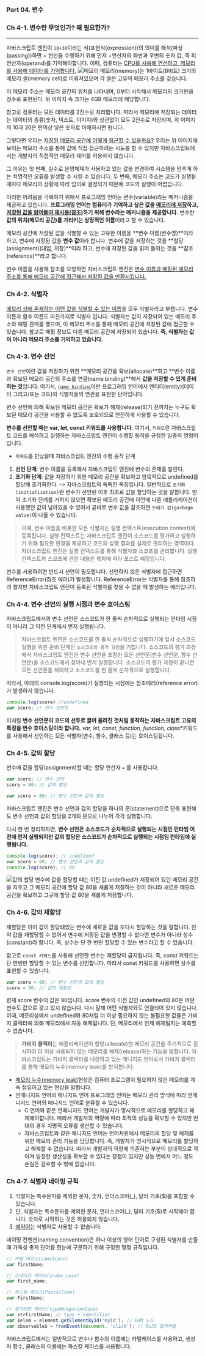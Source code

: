 ### Part 04. 변수
### Ch 4-1. 변수란 무엇인가? 왜 필요한가?
***
자바스크립트 엔진이 `10+30`이라는 식(표현식(expression))의 의미를 해석(파싱(passing))하면 + 연산을 수행하기 위해 먼저 +연산자의 좌변과 우변의 숫자 값, 즉 피연산자(operand)를 기억해야합니다.
이때, 컴퓨터는 <u>CPU를 사용해 연산하고, 메모리를 사용해 데이터를 기억합니다.</u>
![메모리](https://user-images.githubusercontent.com/61978339/90614563-cd1be680-e245-11ea-8732-c430e67b720b.png)
메모리(memory)는 1바이트(8비트) 크기의 메모리 셀(memory cell)로 이뤄져있으며 각 셀은 고유의 메모리 주소를 갖습니다.

이 메모리 주소는 메모리 공간의 위치를 나타내며, 0부터 시작해서 메모리의 크기만큼 정수로 표현된다. 위 이미지 속 크기는 4GB 메모리에 해당합니다.

참고로 컴퓨터는 모든 데이터를 2진수로 처리합니다. 따라서 메모리에 저장되는 데이터는 데이터의 종류(숫자, 텍스트, 이미지)와 상관없이 모두 2진수로 저장되며, 위 이미지의 10과 20은 편의상 넣은 숫자로 이해하시면 됩니다. 

그렇다면 우리는 <u>저장된 메모리 공간에 어떻게 접근할 수 있을까요?</u>
우리는 위 이미지에 보이는 메모리 주소를 통해 값에 직접 접근하려는 시도를 할 수 있지만 자바스크립트에서는 개발자의 직접적인 메모리 제어를 허용하지 않습니다.

그 이유는 첫 번째, 실수로 운영체제가 사용하고 있는 값을 변경하여 시스템을 멈추게 하는 치명적인 오류를 발생할 수 시킬 수 있습니다.
두 번째, 메모리 주소는 코드가 실행될 때마다 메모리의 상황에 따라 임의로 결정되기 때문에 코드의 실행이 어렵습니다.

이러한 어려움을 극복하기 위해서 프로그래밍 언어는 변수(variable)라는 메커니즘을 제공하고 있습니다.
**프로그래밍 언어는 컴퓨터가 기억하고 싶은 값을 <u>메모리에 저장</u>하고, <u>저장된 값을 읽어들여 재사용(참조)</u>하기 위해 변수라는 메커니즘을 제공합니다.** 
변수란 **값의 위치(메모리 공간)를 가리키는 상징적인 이름**이라고 할 수 있습니다.

메모리 공간에 저장된 값을 식별할 수 있는 고유한 이름을 **변수 이름(변수명)**이라 하고, 변수에 저장된 값을 **변수 값**이라 합니다.
변수에 값을 저장하는 것을 **할당(assignment)(대입, 저장)**이라 하고, 변수에 저장된 값을 읽어 들이는 것을 **참조(reference)**라고 합니다.

변수 이름을 사용해 참조를 요청하면 자바스크립트 엔진은 <u>변수 이름과 매핑된 메모리 주소를 통해 메모리 공간에 접근해서 저장된 값을 반환시킵니다.</u>

### Ch 4-2. 식별자
<u>메모리 상에 존재하는 어떤 값을 식별할 수 있는 이름</u>을 모두 식별자라고 부릅니다. 
변수 이름과 함수 이름도 마찬가지로 식별자 입니다.
식별자는 값이 저장되어 있는 메모리 주소와 매핑 관계를 맺으며, 이 메모리 주소를 통해 메모리 공간에 저장된 값에 접근할 수 있습니다.
참고로 매핑 정보도 다른 메모리 공간에 저장되어 있습니다.
**즉, 식별자는 값이 아니라 메모리 주소를 기억하고 있습니다.**

### Ch 4-3. 변수 선언
`변수 선언`이란 값을 저장하기 위한 **메모리 공간을 확보(allocate)**하고 **변수 이름과 확보된 메모리 공간의 주소를 연결(name binding)**해서 **값을 저장할 수 있게 준비하는 것**입니다. 
여기서, <a href="https://ko.wikipedia.org/wiki/%EB%84%A4%EC%9E%84_%EB%B0%94%EC%9D%B8%EB%94%A9" target="_blank">`name binding`</a>이란 프로그래밍 언어에서 엔티티(entity)(데이터 그리고/또는 코드)와 식별자들의 연관을 표현한 단어입니다.

변수 선언에 의해 확보된 메모리 공간은 확보가 해제(release)되기 전까지는 누구도 확보된 메모리 공간을 사용할 수 없도록 보호되므로 안전하게 사용할 수 있습니다. 

**변수를 선언할 때는 var, let, const 키워드를 사용합니다.**
여기서, `키워드`란 자바스크립트 코드를 해석하고 실행하는 자바스크립트 엔진이 수행할 동작을 규정한 일종의 명령어입니다.
- `키워드`를 만났을때 자바스크립트 엔진의 수행 동작 단계
1. **선언 단계**: 변수 이름을 등록해서 자바스크립트 엔진에 변수의 존재를 알린다.
2. **초기화 단계**: 값을 저장하기 위한 메모리 공간을 확보하고 암묵적으로 undefined를 할당해 초기화한다. -> 자바스크립트의 독특한 특징입니다.
일반적으로 `초기화(initialization)`란 변수가 선언된 이후 최초로 값을 할당하는 것을 말합니다.
만약 초기화 단계를 거치지 않으면 확보된 메모리 공간에 이전에 다른 애플리케이션이 사용했던 값이 남아있을 수 있어서 곧바로 변수 값을 참조하면 `쓰레기 값(garbage value)`이 나올 수 있습니다.

> 이때, 변수 이름을 비롯한 모든 식별자는 실행 컨텍스트(execution context)에 등록됩니다. 실행 컨텍스트는 자바스크립트 엔진이 소스코드를 평가하고 실행하기 위해 필요한 환경을 제공하고 코드의 실행 결과를 실제로 관리하는 영역이다. 자바스크립트 엔진은 실행 컨텍스트를 통해 식별자와 스코프를 관리합니다. 
실행 컨텍스트와 스코프에 관한 내용은 목차에 따라 포스트 예정입니다.

변수를 사용하려면 반드시 선언이 필오합니다.
선언하지 않은 식별자에 접근하면 ReferenceError(참조 에러)가 발생합니다. ReferenceError는 식별자를 통해 참조하려 했지만 자바스크립트 엔진이 등록된 식별자를 찾을 수 없을 때 발생하는 에러입니다.

### Ch 4-4. 변수 선언의 실행 시점과 변수 호이스팅
자바스크립트에서의 변수 선언은 소스코드가 한 줄씩 순차적으로 실행되는 런타임 시점이 아니라 그 이전 단계에서 먼저 실행됩니다.
> 자바스크립트 엔진은 소스코드를 한 줄씩 순차적으로 실행하기에 앞서 소스코드 실행을 위한 준비 단계인 `소스코드의 평가 과정`을 거칩니다. 
소스코드의 평가 과정에서 자바스크립트 엔진은 변수 선언을 포함한 모든 선언문(변수 선언문, 함수 선언문)을 소스코드에서 찾아내 먼저 실행합니다.
소스코드의 평가 과정이 끝나면 모든 선언문을 제외하고 소스코드를 한 줄씩 순차적으로 실행합니다.

따라서, 아래의 console.log(score)가 실행되는 시점에는 참조에러(reference error)가 발생하지 않습니다.
```javascript
console.log(score) //undefined
var score; // 변수 선언문 
```
이처럼 **변수 선언문이 코드의 선두로 끌어 올려진 것처럼 동작하는 자바스크립트 고유의 특징을 변수 호이스팅이라 합니다.**
**var, let, const, function, function*, class**키워드를 사용해서 선언하는 모든 식별자(변수, 함수, 클래스 등)는 호이스팅됩니다. 

### Ch 4-5. 값의 할당
변수에 값을 할당(assignment)할 때는 할당 연산자 `=` 를 사용합니다. 
```javascript
var score; // 변수 선언
score = 80; // 값의 할당

var score = 80; // 변수 선언과 값의 할당
```
자바스크립트 엔진은 변수 선언과 값의 할당을 하나의 문(statement)으로 단축 표현해도 변수 선언과 값의 할당을 2개의 문으로 나누어 각각 실행합니다.

다시 한 번 정리하자면, 
**변수 선언은 소스코드가 순차적으로 실행되는 시점인 런타임 이전에 먼저 실행되지만 값의 할당은 소스코드가 순차적으로 실행되는 시점임 런타임에 실행됩니다.**

```javascript
console.log(score); // undefined
var score = 80; // 변수 선언과 값의 할당
console.log(score); // 80
```
![값의 할당](https://velog.velcdn.com/images%2Fmr_chu%2Fpost%2F6eec5b62-8105-483e-bfff-088b9318c8dd%2F%EB%B3%80%EC%88%98%20%EC%9E%AC%ED%95%A0%EB%8B%B9.jpeg)
변수에 값을 할당할 때는 이전 값 undefined가 저장되어 있던 메모리 공간을 지우고 그 메모리 공간에 할당 값 80을 새롭게 저장하는 것이 아니라 새로운 메모리 공간을 확보하고 그곳에 할당 값 80을 새롭게 저장합니다.

### Ch 4-6. 값의 재할당
재할당은 이미 값이 할당돼있는 변수에 새로운 값을 또다시 할당하는 것을 말합니다. 
만약 값을 재할당할 수 없어서 변수에 저장된 값을 변경할 수 없다면 변수가 아니라 상수(constant)라 합니다.
즉, 상수는 단 한 번만 할당할 수 있는 변수라고 할 수 있습니다.

참고로 `const 키워드`를 사용해 선언한 변수는 재할당이 금지됩니다. 즉, const 키워드는 단 한번만 할당할 수 있는 변수를 선언합니다. 따라서 const 키워드를 사용하면 상수를 표현할 수 있습니다.

```javascript
var score = 80; // 변수 선언과 값의 할당
score = 90; // 값의 재할당
```

현재 score 변수의 값은 90입니다. 
score 변수의 이전 값인 undefined와 80은 어떤 변수도 값으로 갖고 있지 않습니다. 다시 말해 어떤 식별자와도 연결되어 있지 않습니다.
이때, 메모리상에서 undefined와 80처럼 더 이상 필요하지 않는 불필요한 값들은 가비지 콜렉터에 의해 메모리에서 자동 해제됩니다. 단, 메모리에서 언제 해제될지는 예측할 수 없습니다.

>**가비지 콜렉터**는 애플리케이션이 할당(allocate)한 메모리 공간을 주기적으로 검사하여 더 이상 사용되지 않는 메모리를 해제(release)하는 기능을 말합니다. 자바스크립트는 가비지 콜렉터를 내장하고 있는 매니지드 언어로서 가비지 콜렉터를 통해 메모리 누수(memory leak)를 방지합니다.

- <a href="https://ko.wikipedia.org/wiki/%EB%A9%94%EB%AA%A8%EB%A6%AC_%EB%88%84%EC%88%98" target="_blank"> 메모리 누수(memory leak)</a>현상은 컴퓨터 프로그램이 필요하지 않은 메모리를 계속 점유하고 있는 현상을 말합니다.
- 언매니지드 언어와 매니지드 언어
프로그래밍 언어는 메모리 관리 방식에 따라 언매니지드 언어와 매니지드 언어로 분류할 수 있습니다. 
  - C 언어와 같은 언매니지드 언어는 개발자가 명시적으로 메모리를 할당하고 해제해야합니다. 따라서 개발자의 역량에 따라 최적의 성능을 확보할 수 있지만 반대의 경우 치명적 오류를 생산할 수 있습니다.
  - 자바스크립트와 같은 매니지드 언어는 언어차원에서 메모리의 할당 및 해제를 위한 메모리 관리 기능을 담당합니다. 
  즉, 개발자가 명시적으로 메모리를 할당하고 해제할 수 없습니다. 따라서 개발자의 역량에 의존하는 부분이 상대적으로 작아져 일정한 생산성을 확보할 수 있다는 장점이 있지만 성능 면에서 어느 정도 손실은 감수할 수 밖에 없습니다.
  
### Ch 4-7. 식별자 네이밍 규칙
1. 식별자는 특수문자를 제외한 문자, 숫자, 언더스코어(_), 달러 기호($)를 포함할 수 있습니다.
2. 단, 식별자는 특수문자를 제외한 문자, 언더스코어(_), 달러 기호($)로 시작해야 합니다. 숫자로 시작하는 것은 허용되지 않습니다.
3. <a href="https://www.w3bai.com/ko/js/js_reserved.html" target="_blank">예약어</a>는 식별자로 사용할 수 없습니다.

네이밍 컨벤션(naming convention)은 하나 이상의 영어 단어로 구성된 식별자를 만들 때 가독성 좋게 단어를 한눈에 구분하기 위해 규정한 명명 규칙입니다.
``` javascript
// 카멜 케이스(camelCase)
var firstName;

// 스네이크 케이스(snake_case)
var first_name;

// 파스칼 케이스(PascalCase)
var FirstName;

// 헝가리언 케이스(typeHungarianCase)
var strFirstName; // type + identifier
var $elem = element.getElementById('myId'); // DOM 노드
var observable$ = fromEvent(document, 'click'); // RxJS 옵저버블
```
자바스크립트에서는 일반적으로 변수나 함수의 이름에는 카멜케이스를 사용하고, 생성자 함수, 클래스의 이름에는 파스칼 케이스를 사용합니다.
